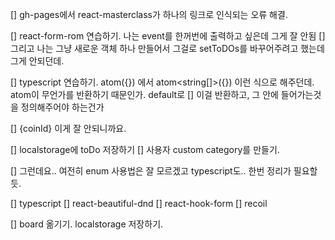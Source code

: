 [] gh-pages에서 react-masterclass가 하나의 링크로 인식되는 오류 해결.

[] react-form-rom 연습하기. 나는 event를 한꺼번에 출력하고 싶은데 그게 잘 안됨
[] 그리고 나는 그냥 새로운 객체 하나 만들어서 그걸로 setToDOs를 바꾸어주려고 했는데 그게 안되던데.

[] typescript 연습하기. atom({}) 에서 atom<string[]>({}) 이런 식으로 해주던데.
atom이 무언가를 반환하기 때문인가. default로 [] 이걸 반환하고, 그 안에 들어가는것을 정의해주어야 하는건가

[] {coinId} 이게 잘 안되니까요.

[] localstorage에 toDo 저장하기
[] 사용자 custom category를 만들기.

[] 그런데요.. 여전히 enum 사용법은 잘 모르겠고 typescript도.. 한번 정리가 필요할듯.

[] typescript
[] react-beautiful-dnd
[] react-hook-form
[] recoil

[] board 옮기기. localstorage 저장하기.
